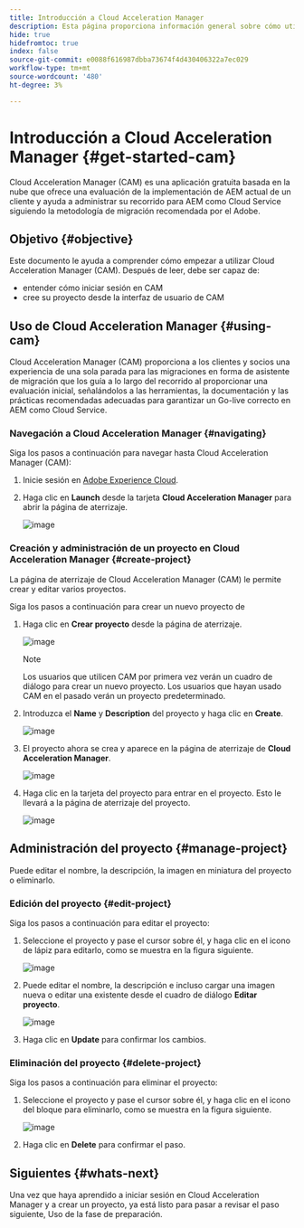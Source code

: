 ```yaml
---
title: Introducción a Cloud Acceleration Manager
description: Esta página proporciona información general sobre cómo utilizar y empezar a usar Cloud Acceleration Manager.
hide: true
hidefromtoc: true
index: false
source-git-commit: e0088f616987dbba73674f4d430406322a7ec029
workflow-type: tm+mt
source-wordcount: '480'
ht-degree: 3%

---
```



# Introducción a Cloud Acceleration Manager {#get-started-cam}

Cloud Acceleration Manager (CAM) es una aplicación gratuita basada en la nube que ofrece una evaluación de la implementación de AEM actual de un cliente y ayuda a administrar su recorrido para AEM como Cloud Service siguiendo la metodología de migración recomendada por el Adobe.

## Objetivo {#objective}

Este documento le ayuda a comprender cómo empezar a utilizar Cloud Acceleration Manager (CAM). Después de leer, debe ser capaz de:

* entender cómo iniciar sesión en CAM
* cree su proyecto desde la interfaz de usuario de CAM

## Uso de Cloud Acceleration Manager {#using-cam}

Cloud Acceleration Manager (CAM) proporciona a los clientes y socios una experiencia de una sola parada para las migraciones en forma de asistente de migración que los guía a lo largo del recorrido al proporcionar una evaluación inicial, señalándolos a las herramientas, la documentación y las prácticas recomendadas adecuadas para garantizar un Go-live correcto en AEM como Cloud Service.

### Navegación a Cloud Acceleration Manager {#navigating}

Siga los pasos a continuación para navegar hasta Cloud Acceleration Manager (CAM):

1. Inicie sesión en [Adobe Experience Cloud](https://experience.adobe.com).

1. Haga clic en **Launch** desde la tarjeta **Cloud Acceleration Manager** para abrir la página de aterrizaje.

   ![image](/help/move-to-cloud-service/cloud-acceleration-manager/assets/cam-1.png)

### Creación y administración de un proyecto en Cloud Acceleration Manager {#create-project}

La página de aterrizaje de Cloud Acceleration Manager (CAM) le permite crear y editar varios proyectos.

Siga los pasos a continuación para crear un nuevo proyecto de 

1. Haga clic en **Crear proyecto** desde la página de aterrizaje.

   ![image](/help/move-to-cloud-service/cloud-acceleration-manager/assets/cam-2.png)

   >[!NOTE]
   >Los usuarios que utilicen CAM por primera vez verán un cuadro de diálogo para crear un nuevo proyecto. Los usuarios que hayan usado CAM en el pasado verán un proyecto predeterminado.

1. Introduzca el **Name** y **Description** del proyecto y haga clic en **Create**.

   ![image](/help/move-to-cloud-service/cloud-acceleration-manager/assets/cam-3.png)

1. El proyecto ahora se crea y aparece en la página de aterrizaje de **Cloud Acceleration Manager**.

   ![image](/help/move-to-cloud-service/cloud-acceleration-manager/assets/cam-landing.png)

1. Haga clic en la tarjeta del proyecto para entrar en el proyecto. Esto le llevará a la página de aterrizaje del proyecto.

   ![image](/help/move-to-cloud-service/cloud-acceleration-manager/assets/cam-5.png)

## Administración del proyecto {#manage-project}

Puede editar el nombre, la descripción, la imagen en miniatura del proyecto o eliminarlo.

### Edición del proyecto {#edit-project}

Siga los pasos a continuación para editar el proyecto:

1. Seleccione el proyecto y pase el cursor sobre él, y haga clic en el icono de lápiz para editarlo, como se muestra en la figura siguiente.

   ![image](/help/move-to-cloud-service/cloud-acceleration-manager/assets/cam-4.png)

1. Puede editar el nombre, la descripción e incluso cargar una imagen nueva o editar una existente desde el cuadro de diálogo **Editar proyecto**.

   ![image](/help/move-to-cloud-service/cloud-acceleration-manager/assets/cam-edit.png)

1. Haga clic en **Update** para confirmar los cambios.

### Eliminación del proyecto {#delete-project}

Siga los pasos a continuación para eliminar el proyecto:

1. Seleccione el proyecto y pase el cursor sobre él, y haga clic en el icono del bloque para eliminarlo, como se muestra en la figura siguiente.

   ![image](/help/move-to-cloud-service/cloud-acceleration-manager/assets/cam-4.png)

1. Haga clic en **Delete** para confirmar el paso.

## Siguientes {#whats-next}

Una vez que haya aprendido a iniciar sesión en Cloud Acceleration Manager y a crear un proyecto, ya está listo para pasar a revisar el paso siguiente, Uso de la fase de preparación.